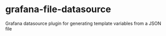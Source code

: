 # grafana-file-datasource
Grafana datasource plugin for generating template variables from a JSON file
